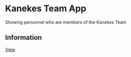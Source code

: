 # Kanekes Team App
Showing personnel who are members of the Kanekes Team 

## Information
[View](https://github.com/achmadhadikurnia/belajar-membuat-aplikasi-android-untuk-pemula-dicoding-certificate)
